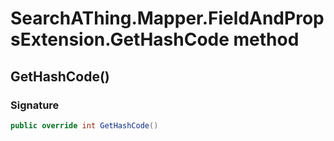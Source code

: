 # SearchAThing.Mapper.FieldAndPropsExtension.GetHashCode method
## GetHashCode()
### Signature
```csharp
public override int GetHashCode()
```
